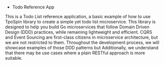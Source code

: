 * Todo Reference App

This is a Todo List reference application, a basic example of how to use TpoSpin library to create a simple yet todo list microservice. This library is designed to help you build Go microservices that follow Domain Driven Design (DDD) practices, while remaining lightweight and efficient. CQRS and Event Sourcing are first-class citizens in microservice architecture, but we are not restricted to them. Throughout the development process, we will showcase examples of those DDD patterns but Additionally, we understand that there may be use cases where a plain RESTful approach is more suitable. 

